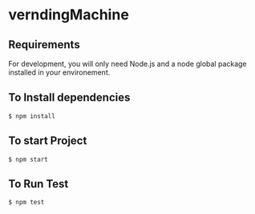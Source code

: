# verndingMachine

## Requirements

For development, you will only need Node.js and a node global package installed in your environement.

## To Install dependencies

    $ npm install
    
## To start Project
 
    $ npm start

## To Run Test
 
    $ npm test